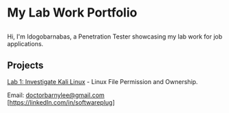 # My Lab Work Portfolio

##


Hi, I'm Idogobarnabas, a Penetration Tester showcasing my lab work for job applications.



## Projects


[Lab 1: Investigate Kali Linux](Lab1_InvestigateKaliLinux) - Linux File Permission and Ownership.

Email: doctorbarnylee@gmail.com  
[https://linkedIn.com/in/softwareplug]

